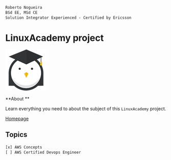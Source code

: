```
Roberto Nogueira  
BSd EE, MSd CE
Solution Integrator Experienced - Certified by Ericsson
```
# LinuxAcademy project

![linuxacademy image](images/linuxacademy.png)

**About **

Learn everything you need to about the subject of this `LinuxAcademy` project.

[Homepage](https://linuxacademy.com)

## Topics
```
[x] AWS Concepts
[ ] AWS Certified Devops Engineer
```
